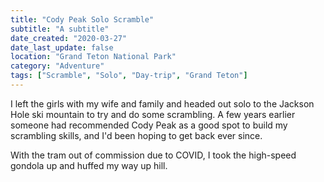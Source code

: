 ```yaml
---
title: "Cody Peak Solo Scramble"
subtitle: "A subtitle"
date_created: "2020-03-27"
date_last_update: false
location: "Grand Teton National Park"
category: "Adventure"
tags: ["Scramble", "Solo", "Day-trip", "Grand Teton"]
---
```


I left the girls with my wife and family and headed out solo to the Jackson Hole ski mountain to try and do some scrambling. A few years earlier someone had recommended Cody Peak as a good spot to build my scrambling skills, and I'd been hoping to get back ever since.

With the tram out of commission due to COVID, I took the high-speed gondola up and huffed my way up hill.
